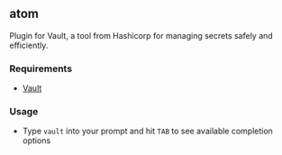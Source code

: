 ## atom

Plugin for Vault, a tool from Hashicorp for managing secrets safely and efficiently.

### Requirements

 * [Vault](https://vaultproject.io/)

### Usage

 * Type `vault` into your prompt and hit `TAB` to see available completion options
